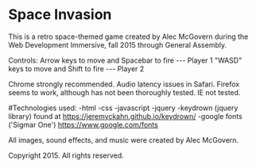 # Space Invasion
This is a retro space-themed game created by Alec McGovern during the Web Development Immersive, fall 2015 through General Assembly.  

Controls:  Arrow keys to move and Spacebar to fire --- Player 1
			"WASD" keys to move and Shift to fire --- Player 2

Chrome strongly recommended.  Audio latency issues in Safari.  Firefox seems to work, although has not been thoroughly tested.  IE not tested.

#Technologies used:
-html
-css
-javascript
-jquery
-keydrown (jquery library) found at https://jeremyckahn.github.io/keydrown/
-google fonts ('Sigmar One') https://www.google.com/fonts


All images, sound effects, and music were created by Alec McGovern.


Copyright 2015.  All rights reserved.  